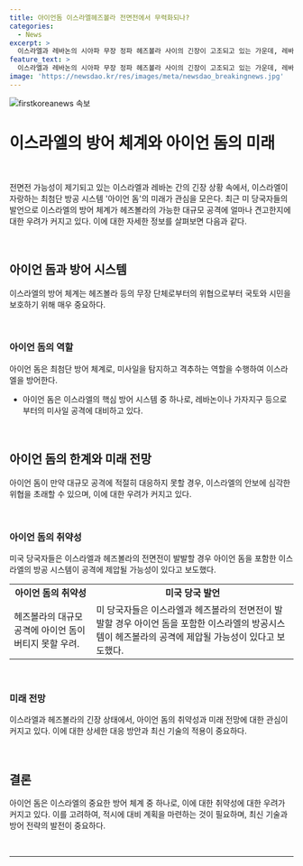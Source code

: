 ```yaml
---
title: 아이언돔 이스라엘헤즈볼라 전면전에서 무력화되나?
categories:
  - News
excerpt: >
  이스라엘과 레바논의 시아파 무장 정파 헤즈볼라 사이의 긴장이 고조되고 있는 가운데, 레바논이 발사한 로켓을 이스라엘이 아이언 돔으로 격추하는 장면이 논란이다. 이스라엘과 레바논의 전면전 가능성에 따라, 이스라엘의 최첨단 방공 시스템 아이언 돔이 헤즈볼라의 대규모 공격에 제압될 우려가 나왔다. 이스라엘은 헤즈볼라의 정밀유도탄과 미사일에 대한 우려를 표명하며, 양측의 긴장은 최고조에 달하고 있다.
feature_text: >
  이스라엘과 레바논의 시아파 무장 정파 헤즈볼라 사이의 긴장이 고조되고 있는 가운데, 레바논이 발사한 로켓을 이스라엘이 아이언 돔으로 격추하는 장면이 논란이다. 이스라엘과 레바논의 전면전 가능성에 따라, 이스라엘의 최첨단 방공 시스템 아이언 돔이 헤즈볼라의 대규모 공격에 제압될 우려가 나왔다. 이스라엘은 헤즈볼라의 정밀유도탄과 미사일에 대한 우려를 표명하며, 양측의 긴장은 최고조에 달하고 있다.
image: 'https://newsdao.kr/res/images/meta/newsdao_breakingnews.jpg'
---
```


<p><img src="https://newsdao.kr/res/images/meta/newsdao_breakingnews.jpg" alt="firstkoreanews 속보" /></p>

<h1 data-ke-size="size26">이스라엘의 방어 체계와 아이언 돔의 미래</h1>

<p data-ke-size="size16">&nbsp;</p>

<p>전면전 가능성이 제기되고 있는 이스라엘과 레바논 간의 긴장 상황 속에서, 이스라엘이 자랑하는 최첨단 방공 시스템 '아이언 돔'의 미래가 관심을 모은다. 최근 미 당국자들의 발언으로 이스라엘의 방어 체계가 헤즈볼라의 가능한 대규모 공격에 얼마나 견고한지에 대한 우려가 커지고 있다. 이에 대한 자세한 정보를 살펴보면 다음과 같다.</p>

<p data-ke-size="size16">&nbsp;</p>

<h2 data-ke-size="size24">아이언 돔과 방어 시스템</h2>

<p data-ke-size="size16">이스라엘의 방어 체계는 헤즈볼라 등의 무장 단체로부터의 위협으로부터 국토와 시민을 보호하기 위해 매우 중요하다.</p>

<p data-ke-size="size16">&nbsp;</p>

<h3 data-ke-size="size22">아이언 돔의 역할</h3>

<p data-ke-size="size16">아이언 돔은 최첨단 방어 체계로, 미사일을 탐지하고 격추하는 역할을 수행하여 이스라엘을 방어한다.</p>

<ul>
<li>아이언 돔은 이스라엘의 핵심 방어 시스템 중 하나로, 레바논이나 가자지구 등으로부터의 미사일 공격에 대비하고 있다.</li>
</ul>

<p data-ke-size="size16">&nbsp;</p>

<h2 data-ke-size="size24">아이언 돔의 한계와 미래 전망</h2>

<p data-ke-size="size16">아이언 돔이 만약 대규모 공격에 적절히 대응하지 못할 경우, 이스라엘의 안보에 심각한 위협을 초래할 수 있으며, 이에 대한 우려가 커지고 있다.</p>

<p data-ke-size="size16">&nbsp;</p>

<h3 data-ke-size="size22">아이언 돔의 취약성</h3>

<p data-ke-size="size16">미국 당국자들은 이스라엘과 헤즈볼라의 전면전이 발발할 경우 아이언 돔을 포함한 이스라엘의 방공 시스템이 공격에 제압될 가능성이 있다고 보도했다.</p>

<table>
<tbody>
<tr>
<td style="text-align: center; height: 17px;"><b>아이언 돔의 취약성</b></td>
<td style="text-align: center; height: 17px;"><b>미국 당국 발언</b></td>
</tr>
<tr>
<td style="text-align: left; height: 17px;">헤즈볼라의 대규모 공격에 아이언 돔이 버티지 못할 우려.</td>
<td style="text-align: left; height: 17px;">미 당국자들은 이스라엘과 헤즈볼라의 전면전이 발발할 경우 아이언 돔을 포함한 이스라엘의 방공시스템이 헤즈볼라의 공격에 제압될 가능성이 있다고 보도했다.</td>
</tr>
</tbody>
</table>

<p data-ke-size="size16">&nbsp;</p>

<h3 data-ke-size="size22">미래 전망</h3>

<p data-ke-size="size16">이스라엘과 헤즈볼라의 긴장 상태에서, 아이언 돔의 취약성과 미래 전망에 대한 관심이 커지고 있다. 이에 대한 상세한 대응 방안과 최신 기술의 적용이 중요하다.</p>

<p data-ke-size="size16">&nbsp;</p>

<h2 data-ke-size="size24">결론</h2>

<p data-ke-size="size16">아이언 돔은 이스라엘의 중요한 방어 체계 중 하나로, 이에 대한 취약성에 대한 우려가 커지고 있다. 이를 고려하여, 적시에 대비 계획을 마련하는 것이 필요하며, 최신 기술과 방어 전략의 발전이 중요하다.</p>

<p data-ke-size="size16">&nbsp;</p>

<hr data-ke-size="wide" />

<p data-ke-size="size16">&nbsp;</p>

